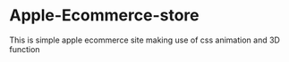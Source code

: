 # Apple-Ecommerce-store
This is simple apple ecommerce site making use of css animation and 3D function 
